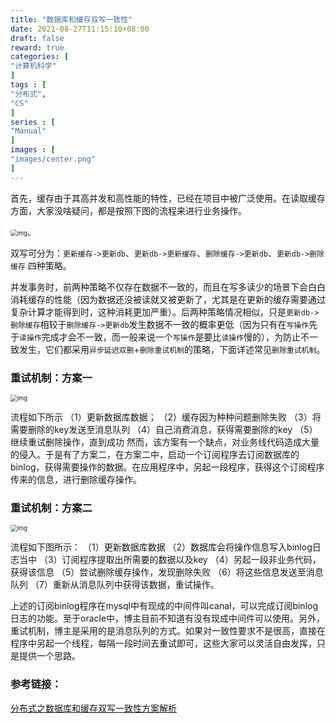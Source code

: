 ```yaml
---
title: "数据库和缓存双写一致性"
date: 2021-08-27T11:15:10+08:00
draft: false
reward: true
categories: [
"计算机科学"
]
tags : [
"分布式",
"CS"
]
series : [
"Manual"
]
images : [
"images/center.png"
]
---
```



首先，缓存由于其高并发和高性能的特性，已经在项目中被广泛使用。在读取缓存方面，大家没啥疑问，都是按照下图的流程来进行业务操作。

<img src="https://picgo.6and.ltd/img/img_600b87fb57b50.png" alt="img" style="zoom:67%;" />、

双写可分为：`更新缓存->更新db`、`更新db->更新缓存`、`删除缓存->更新db`、`更新db->删除缓存` 四种策略。

并发事务时，前两种策略不仅存在数据不一致的，而且在写多读少的场景下会白白消耗缓存的性能（因为数据还没被读就又被更新了，尤其是在更新的缓存需要通过复杂计算才能得到时，这种消耗更加严重）。后两种策略情况相似，只是`更新db->删除缓存`相较于`删除缓存->更新db`发生数据不一致的概率更低（因为只有在`写操作`先于`读操作`完成才会不一致，而一般来说一个`写操作`是要比`读操作`慢的），为防止不一致发生，它们都采用`异步延迟双删`+`删除重试机制`的策略，下面详述常见`删除重试机制`。

### 重试机制：方案一

<img src="https://picgo.6and.ltd/img/img_600ceac4dfabc.png" alt="img" style="zoom:67%;" />

流程如下所示
（1）更新数据库数据；
（2）缓存因为种种问题删除失败
（3）将需要删除的key发送至消息队列
（4）自己消费消息，获得需要删除的key
（5）继续重试删除操作，直到成功
然而，该方案有一个缺点，对业务线代码造成大量的侵入。于是有了方案二，在方案二中，启动一个订阅程序去订阅数据库的binlog，获得需要操作的数据。在应用程序中，另起一段程序，获得这个订阅程序传来的信息，进行删除缓存操作。

### 重试机制：方案二

<img src="https://picgo.6and.ltd/img/img_600ceae5885c7.png" alt="img" style="zoom:67%;" />

流程如下图所示：
（1）更新数据库数据
（2）数据库会将操作信息写入binlog日志当中
（3）订阅程序提取出所需要的数据以及key
（4）另起一段非业务代码，获得该信息
（5）尝试删除缓存操作，发现删除失败
（6）将这些信息发送至消息队列
（7）重新从消息队列中获得该数据，重试操作。

上述的订阅binlog程序在mysql中有现成的中间件叫canal，可以完成订阅binlog日志的功能。至于oracle中，博主目前不知道有没有现成中间件可以使用。另外，重试机制，博主是采用的是消息队列的方式。如果对一致性要求不是很高，直接在程序中另起一个线程，每隔一段时间去重试即可，这些大家可以灵活自由发挥，只是提供一个思路。

### 参考链接：

[分布式之数据库和缓存双写一致性方案解析](https://zhuanlan.zhihu.com/p/48334686)
